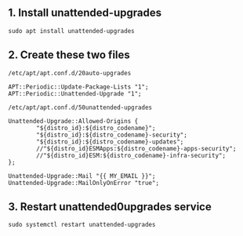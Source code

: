 ## 1. Install unattended-upgrades
```
sudo apt install unattended-upgrades
```

## 2. Create these two files
`/etc/apt/apt.conf.d/20auto-upgrades`
```
APT::Periodic::Update-Package-Lists "1";
APT::Periodic::Unattended-Upgrade "1";
```
`/etc/apt/apt.conf.d/50unattended-upgrades`
```
Unattended-Upgrade::Allowed-Origins {
        "${distro_id}:${distro_codename}";
        "${distro_id}:${distro_codename}-security";
        "${distro_id}:${distro_codename}-updates";
        //"${distro_id}ESMApps:${distro_codename}-apps-security";
        //"${distro_id}ESM:${distro_codename}-infra-security";
};

Unattended-Upgrade::Mail "{{ MY_EMAIL }}";
Unattended-Upgrade::MailOnlyOnError "true";
```

## 3. Restart unattended0upgrades service
```
sudo systemctl restart unattended-upgrades
```